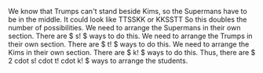We know that Trumps can't stand beside Kims, so the Supermans have to be in the middle. 
It could look like TTSSKK or KKSSTT 
So this doubles the number of possibilities. 
We need to arrange the Supermans in their own section. 
There are $ s! $ ways to do this. 
We need to arrange the Trumps in their own section. 
There are $ t! $ ways to do this. 
We need to arrange the Kims in their own section. 
There are $ k! $ ways to do this. 
Thus, there are $ 2 cdot s! cdot t! cdot k! $ ways to arrange the students.
